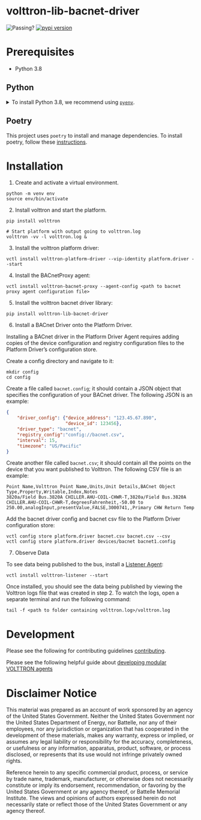 # volttron-lib-bacnet-driver

![Passing?](https://github.com/VOLTTRON/volttron-lib-bacnet-driver/actions/workflows/run-tests.yml/badge.svg)
[![pypi version](https://img.shields.io/pypi/v/volttron-lib-bacnet-driver.svg)](https://pypi.org/project/volttron-lib-bacnet-driver/)

# Prerequisites

* Python 3.8

## Python

<details>
<summary>To install Python 3.8, we recommend using <a href="https://github.com/pyenv/pyenv"><code>pyenv</code></a>.</summary>

```bash
# install pyenv
git clone https://github.com/pyenv/pyenv ~/.pyenv

# setup pyenv (you should also put these three lines in .bashrc or similar)
export PATH="${HOME}/.pyenv/bin:${PATH}"
export PYENV_ROOT="${HOME}/.pyenv"
eval "$(pyenv init -)"

# install Python 3.8
pyenv install 3.8.10

# make it available globally
pyenv global system 3.8.10
```
</details>


## Poetry

This project uses `poetry` to install and manage dependencies. To install poetry,
follow these [instructions](https://python-poetry.org/docs/master/#installation).

# Installation

1. Create and activate a virtual environment.

```shell
python -m venv env
source env/bin/activate
```

2. Install volttron and start the platform.

```shell
pip install volttron

# Start platform with output going to volttron.log
volttron -vv -l volttron.log &
```

3. Install the volttron platform driver:

```shell
vctl install volttron-platform-driver --vip-identity platform.driver --start
```

4. Install the BACnetProxy agent:

```shell
vctl install volttron-bacnet-proxy --agent-config <path to bacnet proxy agent configuration file>
```

5.  Install the volttron bacnet driver library:

```shell
pip install volttron-lib-bacnet-driver
```

6.  Install a BACnet Driver onto the Platform Driver.

Installing a BACnet driver in the Platform Driver Agent requires adding copies of the device configuration and registry configuration files to the Platform Driver’s configuration store.

Create a config directory and navigate to it:

```shell
mkdir config
cd config
```
Create a file called `bacnet.config`; it should contain a JSON object that specifies the configuration of your BACnet driver. The following JSON is an example:

```json
{
    "driver_config": {"device_address": "123.45.67.890",
                      "device_id": 123456},
    "driver_type": "bacnet",
    "registry_config":"config://bacnet.csv",
    "interval": 15,
    "timezone": "US/Pacific"
}
```

Create another file called `bacnet.csv`; it should contain all the points on the device that you want published to Volttron. The following CSV file is an example:

```csv
Point Name,Volttron Point Name,Units,Unit Details,BACnet Object Type,Property,Writable,Index,Notes
3820a/Field Bus.3820A CHILLER.AHU-COIL-CHWR-T,3820a/Field Bus.3820A CHILLER.AHU-COIL-CHWR-T,degreesFahrenheit,-50.00 to 250.00,analogInput,presentValue,FALSE,3000741,,Primary CHW Return Temp
```

Add the bacnet driver config and bacnet csv file to the Platform Driver configuration store:

```
vctl config store platform.driver bacnet.csv bacnet.csv --csv
vctl config store platform.driver devices/bacnet bacnet1.config
```

7. Observe Data

To see data being published to the bus, install a [Listener Agent](https://pypi.org/project/volttron-listener/):

```
vctl install volttron-listener --start
```

Once installed, you should see the data being published by viewing the Volttron logs file that was created in step 2.
To watch the logs, open a separate terminal and run the following command:

```
tail -f <path to folder containing volttron.log>/volttron.log
```

# Development

Please see the following for contributing guidelines [contributing](https://github.com/eclipse-volttron/volttron-core/blob/develop/CONTRIBUTING.md).

Please see the following helpful guide about [developing modular VOLTTRON agents](https://github.com/eclipse-volttron/volttron-core/blob/develop/DEVELOPING_ON_MODULAR.md)

# Disclaimer Notice

This material was prepared as an account of work sponsored by an agency of the
United States Government.  Neither the United States Government nor the United
States Department of Energy, nor Battelle, nor any of their employees, nor any
jurisdiction or organization that has cooperated in the development of these
materials, makes any warranty, express or implied, or assumes any legal
liability or responsibility for the accuracy, completeness, or usefulness or any
information, apparatus, product, software, or process disclosed, or represents
that its use would not infringe privately owned rights.

Reference herein to any specific commercial product, process, or service by
trade name, trademark, manufacturer, or otherwise does not necessarily
constitute or imply its endorsement, recommendation, or favoring by the United
States Government or any agency thereof, or Battelle Memorial Institute. The
views and opinions of authors expressed herein do not necessarily state or
reflect those of the United States Government or any agency thereof.
